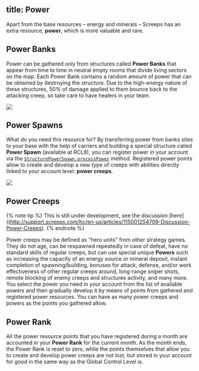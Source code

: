 title: Power
---

Apart from the base resources – energy and minerals – Screeps has an extra resource, **power**, which is more valuable and rare.

## Power Banks

Power can be gathered only from structures called **Power Banks** that appear from time to time in neutral empty rooms that divide living sectors on the map. Each Power Bank contains a random amount of power that can be obtained by destroying the structure. Due to the high-energy nature of these structures, 50% of damage applied to them bounce back to the attacking creep, so take care to have healers in your team.

![](img/power_banks.png)

## Power Spawns

What do you need this resource for? By transferring power from banks sites to your base with the help of carriers and building a special structure called **Power Spawn** (available at RCL8), you can register power in your account via the [`StructurePowerSpawn.processPower`](/api/#StructurePowerSpawn.processPower) method. Registered power points allow to create and develop a new type of creeps with abilities directly linked to your account level: **power creeps**.

![](img/power_spawn.png)

## Power Creeps

{% note tip %}
This is still under development, see the discussion [here]((http://support.screeps.com/hc/en-us/articles/115001254709-Discussion-Power-Creeps).
{% endnote %} 

Power creeps may be defined as "hero units" from other strategy games. They do not age, can be respawned repeatedly in case of defeat, have no standard skills of regular creeps, but can use special unique **Powers** such as increasing the capacity of an energy source or mineral deposit, instant completion of spawning/building, bonuses for attack, defense, and/or work effectiveness of other regular creeps around, long-range sniper shots, remote blocking of enemy creeps and structures activity, and many more. You select the power you need in your account from the list of available powers and then gradually develop it by means of points from gathered and registered power resources. You can have as many power creeps and powers as the points you gathered allow.

## Power Rank

All the power resource points that you have registered during a month are accounted in your **Power Rank** for the current month. As the month ends, the Power Rank is reset to zero, while the points themselves that allow you to create and develop power creeps are not lost, but stored in your account for good in the same way as the Global Control Level is.
